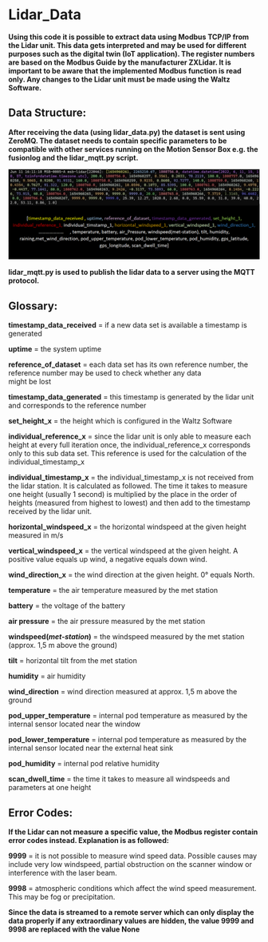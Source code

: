 # Lidar_Data
**Using this code it is possible to extract data using Modbus TCP/IP from the Lidar unit. This data gets interpreted and may be used for different purposes such as the digital twin (IoT application).
The register numbers are based on the Modbus Guide by the manufacturer ZXLidar. 
It is important to be aware that the implemented Modbus function is read only. Any changes to the Lidar unit must be made using the Waltz Software.**

## Data Structure:

**After receiving the data (using lidar_data.py) the dataset is sent using ZeroMQ. The dataset needs to contain specific parameters to be compatible
with other services running on the Motion Sensor Box e.g. the fusionlog and the lidar_mqtt.py script.**

![Data Structure](doc/data_structure.png)

**lidar_mqtt.py is used to publish the lidar data to a server using the MQTT protocol.**

## Glossary:

**timestamp_data_received** = if a new data set is available a timestamp is generated

**uptime** = the system uptime

**reference_of_dataset** = each data set has its own reference number,
					   the reference number may be used to check whether any data	
					   might be lost
					   
**timestamp_data_generated** = this timestamp is generated by the lidar unit and corresponds
						   to the reference number
						 
**set_height_x** = the height which is configured in the Waltz Software

**individual_reference_x** = since the lidar unit is only able to measure each height at every full
						 iteration once, the individual_reference_x corresponds only to this 
						 sub data set. This reference is used for the calculation of the individual_timestamp_x
						 
**individual_timestamp_x** = the individual_timestamp_x is not received from the lidar station. It is calculated as followed.
						 The time it takes to measure one height (usually 1 second) is multiplied by the place in the order of heights
						 (measured from highest to lowest) and then add to the timestamp received by the lidar unit.
						 
**horizontal_windspeed_x** = the horizontal windspeed at the given height measured in m/s

**vertical_windspeed_x** = the vertical windspeed at the given height. A positive value equals up wind, a negative equals down wind.

**wind_direction_x** = the wind direction at the given height. 0° equals North.

**temperature** = the air temperature measured by the met station 

**battery** = the voltage of the battery

**air pressure** = the air pressure measured by the met station

**windspeed(*met-station*)** = the windspeed measured by the met station (approx. 1,5 m above the ground)

**tilt** = horizontal tilt from the met station

**humidity** = air humidity

**wind_direction** = wind direction measured at approx. 1,5 m above the ground

**pod_upper_temperature** = internal pod temperature as measured by the internal 
						sensor located near the window
						
**pod_lower_temperature** = internal pod temperature as measured by the internal 
						sensor located near the external heat sink
						
**pod_humidity** = internal pod relative humidity

**scan_dwell_time** = the time it takes to measure all windspeeds and parameters at one height


## Error Codes:
**If the Lidar can not measure a specific value, the Modbus register contain error codes instead. Explanation
is as followed:**

**9999** = it is not possible to measure wind speed data. Possible causes may include
	   very low windspeed, partial obstruction on the scanner window or interference
	   with the laser beam.
		
**9998** = atmospheric conditions which affect the wind speed measurement. This may be 
	   fog or precipitation.

**Since the data is streamed to a remote server which can only display the data properly if 
any extraordinary values are hidden, the value 9999 and 9998 are replaced with the value None**

